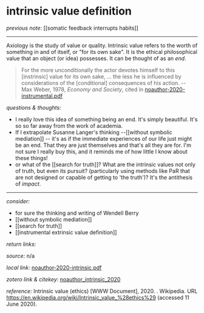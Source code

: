 # intrinsic value definition

_previous note:_  [[somatic feedback interrupts habits]]

---

Axiology is the study of value or quality. Intrinsic value refers to the worth of something in and of itself, or "for its own sake".  It is the ethical philosophical value that an object (or idea) possesses. It can be thought of as an _end_.

>For the more unconditionally the actor devotes himself to this [instrinsic] value for its own sake, ... the less he is influenced by considerations of the [conditional] consequences of his action. -- Max Weber, 1978, _Economy and Society_, cited in [noauthor-2020-instrumental.pdf](hook://file/l75yeuWVe?p=RHJvcGJveC9iaWJsaW9ncmFwaHkgcGRmcw==&n=noauthor-2020-instrumental.pdf)

_questions & thoughts:_

- I really love this idea of something being an end. It's simply beautiful. It's so so far away from the work of academia. 
- If I extrapolate Susanne Langer's thinking --[[without symbolic mediation]] -- it's as if the immediate experiences of our life just might be an end. That they are just themselves and that's all they are for. I'm not sure I really buy this, and it reminds me of how little I know about these things!
- or what of the [[search for truth]]? What are the intrinsic values not only of truth, but even its pursuit? (particularly using methods like PaR that are not designed or capable of getting to 'the truth')? It's the antithesis of _impact_.

--- 

_consider:_ 

- for sure the thinking and writing of Wendell Berry  
- [[without symbolic mediation]]
- [[search for truth]]
- [[instrumental extrinsic value definition]]


_return links:_

_source:_ n/a     

_local link:_ [noauthor-2020-intrinsic.pdf](hook://file/l5PCwy289?p=c2tlbGxpcy9Eb3dubG9hZHM=&n=noauthor-2020-intrinsic.pdf)  

_zotero link & citekey:_ [noauthor_intrinsic_2020](zotero://select/items/1_SFG2Y6BD) 

_reference:_ Intrinsic value (ethics) [WWW Document], 2020. . Wikipedia. URL <https://en.wikipedia.org/wiki/Intrinsic_value_%28ethics%29> (accessed 11 June 2020).


